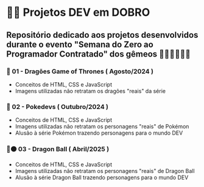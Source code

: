 # 👨‍💻 Projetos DEV em DOBRO
## Repositório dedicado aos projetos desenvolvidos durante o evento "Semana do Zero ao Programador Contratado" dos gêmeos 🧙🏻‍♂️🧙🏻‍♂️

### 🐉 01 - Dragões Game of Thrones ( Agosto/2024 )

- Conceitos de HTML, CSS e JavaScript
- Imagens utilizadas não retratam os dragões "reais" da série


### 🐢 02 - Pokedevs ( Outubro/2024 )

- Conceitos de HTML, CSS e JavaScript
- Imagens utilizadas não retratam os personagens "reais" de Pokémon
- Alusão à série Pokémon trazendo personagens para o mundo DEV

### 🐲🟠 03 - Dragon Ball ( Abril/2025 )

- Conceitos de HTML, CSS e JavaScript
- Imagens utilizadas não retratam os personagens "reais" de Dragon Ball
- Alusão à série Dragon Ball trazendo personagens para o mundo DEV


